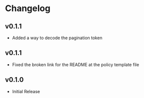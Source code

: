 # Changelog

## v0.1.1

- Added a way to decode the pagination token

## v0.1.1

- Fixed the broken link for the README at the policy template file

## v0.1.0

- Initial Release
